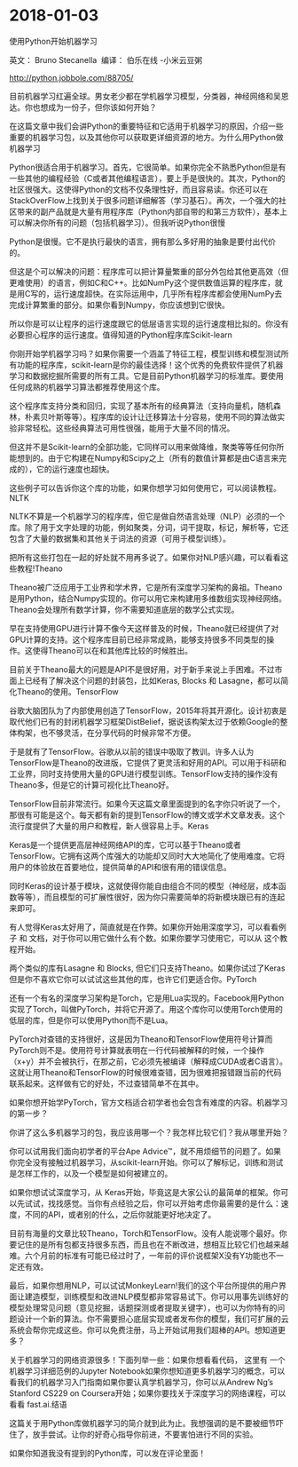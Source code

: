 # 2018-01-03

使用Python开始机器学习

英文： Bruno Stecanella  编译： 伯乐在线 -小米云豆粥

http://python.jobbole.com/88705/

目前机器学习红遍全球。男女老少都在学机器学习模型，分类器，神经网络和吴恩达。你也想成为一份子，但你该如何开始？

在这篇文章中我们会讲Python的重要特征和它适用于机器学习的原因，介绍一些重要的机器学习包，以及其他你可以获取更详细资源的地方。为什么用Python做机器学习

Python很适合用于机器学习。首先，它很简单。如果你完全不熟悉Python但是有一些其他的编程经验（C或者其他编程语言），要上手是很快的。其次，Python的社区很强大。这使得Python的文档不仅条理性好，而且容易读。你还可以在StackOverFlow上找到关于很多问题详细解答（学习基石）。再次，一个强大的社区带来的副产品就是大量有用程序库（Python内部自带的和第三方软件），基本上可以解决你所有的问题（包括机器学习）。但我听说Python很慢

Python是很慢。它不是执行最快的语言，拥有那么多好用的抽象是要付出代价的。

但这是个可以解决的问题：程序库可以把计算量繁重的部分外包给其他更高效（但更难使用）的语言，例如C和C++。比如NumPy这个提供数值运算的程序库，就是用C写的，运行速度超快。在实际运用中，几乎所有程序库都会使用NumPy去完成计算繁重的部分。如果你看到Numpy，你应该想到它很快。

所以你是可以让程序的运行速度跟它的低层语言实现的运行速度相比拟的。你没有必要担心程序的运行速度。值得知道的Python程序库Scikit-learn

你刚开始学机器学习吗？如果你需要一个涵盖了特征工程，模型训练和模型测试所有功能的程序库，scikit-learn是你的最佳选择！这个优秀的免费软件提供了机器学习和数据挖掘所需要的所有工具。它是目前Python机器学习的标准库。要使用任何成熟的机器学习算法都推荐使用这个库。

这个程序库支持分类和回归，实现了基本所有的经典算法（支持向量机，随机森林，朴素贝叶斯等等）。程序库的设计让迁移算法十分容易，使用不同的算法做实验非常轻松。这些经典算法可用性很强，能用于大量不同的情况。

但这并不是Scikit-learn的全部功能，它同样可以用来做降维，聚类等等任何你所能想到的。由于它构建在Numpy和Scipy之上（所有的数值计算都是由C语言来完成的），它的运行速度也超快。

这些例子可以告诉你这个库的功能，如果你想学习如何使用它，可以阅读教程。NLTK

NLTK不算是一个机器学习的程序库，但它是做自然语言处理（NLP）必须的一个库。除了用于文字处理的功能，例如聚类，分词，词干提取，标记，解析等，它还包含了大量的数据集和其他关于词法的资源（可用于模型训练）。

把所有这些打包在一起的好处就不用再多说了。如果你对NLP感兴趣，可以看看这些教程!Theano

Theano被广泛应用于工业界和学术界，它是所有深度学习架构的鼻祖。Theano是用Python，结合Numpy实现的。你可以用它来构建用多维数组实现神经网络。Theano会处理所有数学计算，你不需要知道底层的数学公式实现。

早在支持使用GPU进行计算不像今天这样普及的时候，Theano就已经提供了对GPU计算的支持。这个程序库目前已经非常成熟，能够支持很多不同类型的操作。这使得Theano可以在和其他库比较的时候胜出。

目前关于Theano最大的问题是API不是很好用，对于新手来说上手困难。不过市面上已经有了解决这个问题的封装包，比如Keras, Blocks 和 Lasagne，都可以简化Theano的使用。TensorFlow

谷歌大脑团队为了内部使用创造了TensorFlow，2015年将其开源化。设计初衷是取代他们已有的封闭机器学习框架DistBelief，据说该构架太过于依赖Google的整体构架，也不够灵活，在分享代码的时候非常不方便。

于是就有了TensorFlow。谷歌从以前的错误中吸取了教训。许多人认为TensorFlow是Theano的改进版，它提供了更灵活和好用的API。可以用于科研和工业界，同时支持使用大量的GPU进行模型训练。TensorFlow支持的操作没有Theano多，但是它的计算可视化比Theano好。

TensorFlow目前非常流行。如果今天这篇文章里面提到的名字你只听说了一个，那很有可能是这个。每天都有新的提到TensorFlow的博文或学术文章发表。这个流行度提供了大量的用户和教程，新人很容易上手。Keras

Keras是一个提供更高层神经网络API的库，它可以基于Theano或者TensorFlow。它拥有这两个库强大的功能却又同时大大地简化了使用难度。它将用户的体验放在首要地位，提供简单的API和很有用的错误信息。

同时Keras的设计基于模块，这就使得你能自由组合不同的模型（神经层，成本函数等等），而且模型的可扩展性很好，因为你只需要简单的将新模块跟已有的连起来即可。

有人觉得Keras太好用了，简直就是在作弊。如果你开始用深度学习，可以看看例子 和 文档，对于你可以用它做什么有个数。如果你要学习使用它，可以从 这个教程开始。

两个类似的库有Lasagne 和 Blocks, 但它们只支持Theano。如果你试过了Keras但是你不喜欢它你可以试试这些其他的库，也许它们更适合你。PyTorch

还有一个有名的深度学习架构是Torch，它是用Lua实现的。Facebook用Python实现了Torch，叫做PyTorch，并将它开源了。用这个库你可以使用Torch使用的低层的库，但是你可以使用Python而不是Lua。

PyTorch对查错的支持很好，这是因为Theano和TensorFlow使用符号计算而PyTorch则不是。使用符号计算就表明在一行代码被解释的时候，一个操作（x+y）并不会被执行，在那之前，它必须先被编译（解释成CUDA或者C语言）。这就让用Theano和TensorFlow的时候很难查错，因为很难把报错跟当前的代码联系起来。这样做有它的好处，不过查错简单不在其中。

如果你想开始学PyTorch，官方文档适合初学者也会包含有难度的内容。机器学习的第一步？

你讲了这么多机器学习的包，我应该用哪一个？我怎样比较它们？我从哪里开始？

你可以试用我们面向初学者的平台Ape Advice™，就不用烦细节的问题了。如果你完全没有接触过机器学习，从scikit-learn开始。你可以了解标记，训练和测试是怎样工作的，以及一个模型是如何被建立的。

如果你想试试深度学习，从 Keras开始，毕竟这是大家公认的最简单的框架。你可以先试试，找找感觉。当你有点经验之后，你可以开始考虑你最需要的是什么：速度，不同的API，或者别的什么，之后你就能更好地决定了。

目前有海量的文章比较Theano，Torch和TensorFlow。没有人能说哪个最好。你要记住的是所有包都支持很多东西，而且也在不断改进，想相互比较它们也越来越难。六个月前的标准有可能已经过时了，一年前的评价说框架X没有Y功能也不一定还有效。

最后，如果你想用NLP，可以试试MonkeyLearn!我们的这个平台所提供的用户界面让建造模型，训练模型和改进NLP模型都非常容易试下。你可以用事先训练好的模型处理常见问题（意见挖掘，话题探测或者提取关键字），也可以为你特有的问题设计一个新的算法。你不需要担心底层实现或者发布你的模型，我们可扩展的云系统会帮你完成这些。你可以免费注册，马上开始试用我们超棒的API。想知道更多？

关于机器学习的网络资源很多！下面列举一些：如果你想看看代码， 这里有 一个机器学习详细范例的Jupyter Notebook如果你想知道更多机器学习的概念，可以看我们的机器学习入门指南如果你要认真学机器学习，你可以从Andrew Ng’s Stanford CS229 on Coursera开始；如果你要找关于深度学习的网络课程，可以看看 fast.ai.结语

这篇关于用Python库做机器学习的简介就到此为止。我想强调的是不要被细节吓住了，放手尝试。让你的好奇心指导你前进，不要害怕进行不同的实验。

如果你知道我没有提到的Python库，可以发在评论里面！
